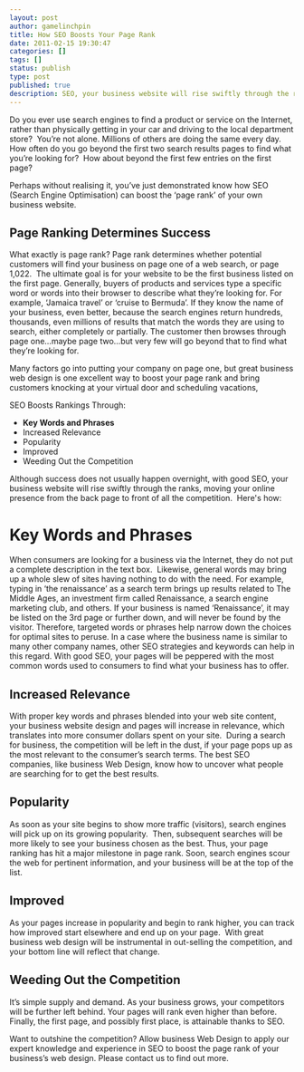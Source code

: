 ```yaml
---
layout: post
author: gamelinchpin
title: How SEO Boosts Your Page Rank
date: 2011-02-15 19:30:47
categories: []
tags: []
status: publish
type: post
published: true
description: SEO, your business website will rise swiftly through the ranks, moving your online presence from the back page to front of all the competition. Here's how.
---
```

Do you ever use search engines to find a product or service on the
Internet, rather than physically getting in your car and driving to the
local department store?  You’re not alone. Millions of others are doing
the same every day. How often do you go beyond the first two search
results pages to find what you’re looking for?  How about beyond the
first few entries on the first page?

Perhaps without realising it, you’ve just demonstrated know how SEO
(Search Engine Optimisation) can boost the ‘page rank’ of your own
business website.

Page Ranking Determines Success
-------------------------------

What exactly is page rank? Page rank determines whether potential
customers will find your business on page one of a web search, or page
1,022.  The ultimate goal is for your website to be the first business
listed on the first page. Generally, buyers of products and services
type a specific word or words into their browser to describe what
they’re looking for. For example, ‘Jamaica travel’ or ‘cruise to
Bermuda’. If they know the name of your business, even better, because
the search engines return hundreds, thousands, even millions of results
that match the words they are using to search, either completely or
partially. The customer then browses through page one…maybe page two…but
very few will go beyond that to find what they’re looking for.

Many factors go into putting your company on page one, but great
business web design is one excellent way to boost your page rank and
bring customers knocking at your virtual door and scheduling vacations,

SEO Boosts Rankings
Through:

-   **Key Words and Phrases**
-   Increased Relevance
-   Popularity
-   Improved
-   Weeding Out the Competition

Although success does not usually happen overnight, with good SEO, your
business website will rise swiftly through the ranks, moving your online
presence from the back page to front of all the competition.  Here's
how:

Key Words and Phrases
=====================

When consumers are looking for a business via the Internet, they do not
put a complete description in the text box.  Likewise, general words may
bring up a whole slew of sites having nothing to do with the need. For
example, typing in ‘the renaissance’ as a search term brings up results
related to The Middle Ages, an investment firm called Renaissance, a
search engine marketing club, and others. If your business is named
‘Renaissance’, it may be listed on the 3rd page or further down, and
will never be found by the visitor. Therefore, targeted words or phrases
help narrow down the choices for optimal sites to peruse. In a case
where the business name is similar to many other company names, other
SEO strategies and keywords can help in this regard. With good SEO, your
pages will be peppered with the most common words used to consumers to
find what your business has to offer.

Increased Relevance
-------------------

With proper key words and phrases blended into your web site content,
your business website design and pages will increase in relevance, which
translates into more consumer dollars spent on your site.  During a
search for business, the competition will be left in the dust, if your
page pops up as the most relevant to the consumer’s search terms. The
best SEO companies, like business Web Design, know how to uncover what
people are searching for to get the best results.

Popularity
----------

As soon as your site begins to show more traffic (visitors), search
engines will pick up on its growing popularity.  Then, subsequent
searches will be more likely to see your business chosen as the best.
Thus, your page ranking has hit a major milestone in page rank. Soon,
search engines scour the web for pertinent information, and your
business will be at the top of the list.

Improved
--------------

As your pages increase in popularity and begin to rank higher, you can
track how improved
start elsewhere and end up on your page.  With great
business web design will be instrumental in out-selling the competition,
and your bottom line will reflect that change.

Weeding Out the Competition
---------------------------

It’s simple supply and demand. As your business grows, your competitors
will be further left behind. Your pages will rank even higher than
before. Finally, the first page, and possibly first place, is attainable
thanks to SEO.

Want to outshine the competition? Allow business Web Design to apply our
expert knowledge and experience in SEO to boost the page rank of your
business’s web design. Please contact us to find out more.
